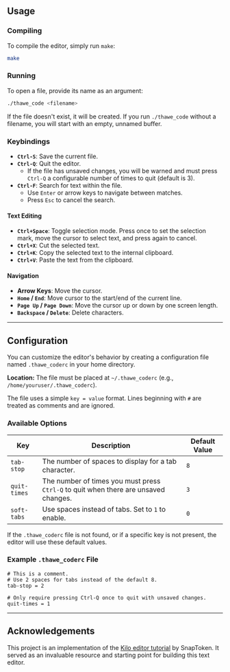 ## Usage

### Compiling

To compile the editor, simply run `make`:

```sh
make
```

### Running

To open a file, provide its name as an argument:

```sh
./thawe_code <filename>
```

If the file doesn't exist, it will be created. If you run `./thawe_code` without a filename, you will start with an empty, unnamed buffer.

### Keybindings

*   **`Ctrl-S`**: Save the current file.
*   **`Ctrl-Q`**: Quit the editor.
    *   If the file has unsaved changes, you will be warned and must press `Ctrl-Q` a configurable number of times to quit (default is 3).
*   **`Ctrl-F`**: Search for text within the file.
    *   Use `Enter` or arrow keys to navigate between matches.
    *   Press `Esc` to cancel the search.

#### Text Editing

*   **`Ctrl+Space`**: Toggle selection mode. Press once to set the selection mark, move the cursor to select text, and press again to cancel.
*   **`Ctrl+X`**: Cut the selected text.
*   **`Ctrl+K`**: Copy the selected text to the internal clipboard.
*   **`Ctrl+V`**: Paste the text from the clipboard.

#### Navigation

*   **Arrow Keys**: Move the cursor.
*   **`Home` / `End`**: Move cursor to the start/end of the current line.
*   **`Page Up` / `Page Down`**: Move the cursor up or down by one screen length.
*   **`Backspace` / `Delete`**: Delete characters.

---

## Configuration

You can customize the editor's behavior by creating a configuration file named `.thawe_coderc` in your home directory.

**Location:** The file must be placed at `~/.thawe_coderc` (e.g., `/home/youruser/.thawe_coderc`).

The file uses a simple `key = value` format. Lines beginning with `#` are treated as comments and are ignored.

### Available Options

| Key          | Description                                                  | Default Value |
|--------------|--------------------------------------------------------------|---------------|
| `tab-stop`   | The number of spaces to display for a tab character.         | `8`           |
| `quit-times` | The number of times you must press `Ctrl-Q` to quit when there are unsaved changes. | `3`           |
| `soft-tabs`  | Use spaces instead of tabs. Set to `1` to enable.            | `0`           |

If the `.thawe_coderc` file is not found, or if a specific key is not present, the editor will use these default values.

### Example `.thawe_coderc` File

```
# This is a comment.
# Use 2 spaces for tabs instead of the default 8.
tab-stop = 2

# Only require pressing Ctrl-Q once to quit with unsaved changes.
quit-times = 1
```

---

## Acknowledgements

This project is an implementation of the [Kilo editor tutorial](https://viewsourcecode.org/snaptoken/kilo/index.html) by SnapToken. It served as an invaluable resource and starting point for building this text editor.
